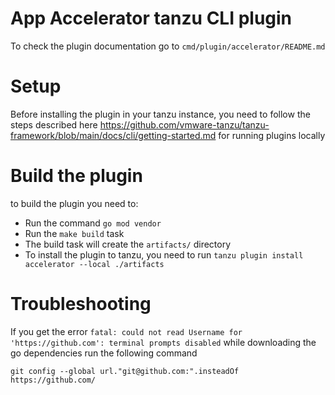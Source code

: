 # App Accelerator tanzu CLI plugin

To check the plugin documentation go to `cmd/plugin/accelerator/README.md`
# Setup

Before installing the plugin in your tanzu instance, you need to follow the steps described here https://github.com/vmware-tanzu/tanzu-framework/blob/main/docs/cli/getting-started.md
for running plugins locally

# Build the plugin

to build the plugin you need to:

 - Run the command `go mod vendor`
 - Run the `make build` task
 - The build task will create the `artifacts/` directory
 - To install the plugin to tanzu, you need to run `tanzu plugin install accelerator --local ./artifacts`

# Troubleshooting
If you get the error `fatal: could not read Username for 'https://github.com': terminal prompts disabled` while downloading the go dependencies
run the following command
```
git config --global url."git@github.com:".insteadOf https://github.com/
```
